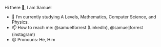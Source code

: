 Hi there 👋, I am Samuel

- 🌱 I’m currently studying A Levels, Mathematics, Computer Science, and Physics.
- 📫 How to reach me: @samuelforrest (LinkedIn), @samueljforrest (instagram)
- 😄 Pronouns: He, Him

